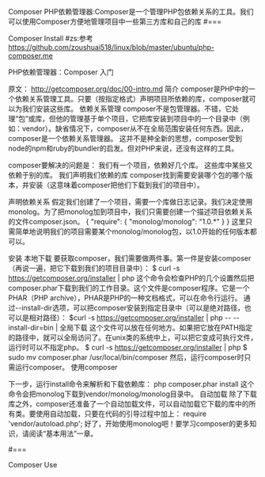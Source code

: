Composer PHP依赖管理器:Composer是一个管理PHP包依赖关系的工具。我们可以使用Composer方便地管理项目中一些第三方库和自己的库
#===

Composer Install
#zs:参考 https://github.com/zoushuai518/linux/blob/master/ubuntu/php-composer.me

PHP依赖管理器：Composer 入门

原文： http://getcomposer.org/doc/00-intro.md
简介
composer是PHP中的一个依赖关系管理工具。只要（按指定格式）声明项目所依赖的库，composer就可以为我们安装这些库。
依赖关系管理
composer不是包管理器。不错，它处理“包”或库，但他的管理基于单个项目，它把库安装到项目中的一个目录中（例如：vendor）。缺省情况下，composer从不在全局范围安装任何东西。因此，composer是一个依赖关系管理器。
这并不是种全新的思想，composer受到node的npm和ruby的bundler的启发。但对PHP来说，还没有这样的工具。

composer要解决的问题是：
	我们有一个项目，依赖好几个库。
	这些库中某些又依赖于别的库。
	我们声明我们依赖的库
	composer找到需要安装哪个包的哪个版本，并安装（这意味着composer把他们下载到我们的项目中）。

声明依赖关系
假定我们创建了一个项目，需要一个库做日志记录。我们决定使用monolog。为了把monolog加到项目中，我们只需要创建一个描述项目依赖关系的文件composer.json。
{
    "require": {
        "monolog/monolog": "1.0.*"
   }
}
这里只需简单地说明我们的项目需要某个monolog/monolog包，以1.0开始的任何版本都可以。

安装
本地下载
要获取composer，我们需要做两件事。第一件是安装composer（再说一遍，把它下载到我们的项目目录中）：
$ curl -s https://getcomposer.org/installer | php
这个命令会检查PHP的几个设置然后把composer.phar下载到我们的工作目录。这个文件是composer程序。它是一个PHAR（PHP archive），PHAR是PHP的一种文档格式，可以在命令行运行。
通过--install-dir选项，可以把composer安装到指定目录中（可以是绝对路径，也可以是相对路径）：
$curl -s https://getcomposer.org/installer | php -- --install-dir=bin
|
全局下载
这个文件可以放在任何地方。如果把它放在PATH指定的路径中，就可以全局访问了。在unix类的系统中上，可以把它变成可执行文件，运行时可以不指定php。
$ curl -s https://getcomposer.org/installer | php
$ sudo mv composer.phar /usr/local/bin/composer
然后，运行composer时只需运行composer。
使用composer


下一步，运行install命令来解析和下载依赖库：
php composer.phar install
这个命令会把monolog下载到vendor/monolog/monolog目录中。
自动加载
除了下载库之外，composer还准备了一个自动加载文件，可以自动加载它下载的库中的所有类。要使用自动加载，只要在代码的引导过程中加上：
require 'vendor/autoload.php';
好了，开始使用monolog吧！要学习composer的更多知识，请阅读“基本用法”一章。

#===


Composer Use



